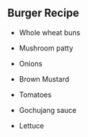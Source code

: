 ## Burger Recipe

- Whole wheat buns

- Mushroom patty

- Onions

- Brown Mustard

- Tomatoes

- Gochujang sauce

- Lettuce



